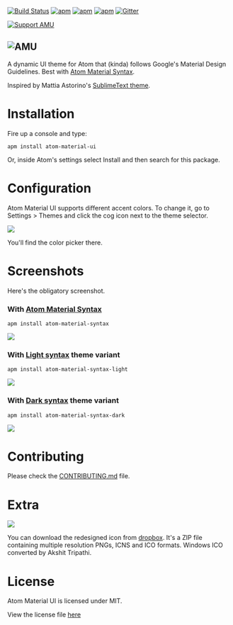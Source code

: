 [![Build Status](https://img.shields.io/travis/atom-material/atom-material-ui.svg?style=flat-square)](https://travis-ci.org/atom-material/atom-material-ui)
[![apm](https://img.shields.io/apm/dm/atom-material-ui.svg?style=flat-square)](https://atom.io/packages/atom-material-ui)
[![apm](https://img.shields.io/apm/v/atom-material-ui.svg?style=flat-square)](https://atom.io/packages/atom-material-ui)
[![apm](https://img.shields.io/apm/l/atom-material-ui.svg?style=flat-square)]()
[![Gitter](https://img.shields.io/gitter/room/silvestreh/atom-material-ui.svg?style=flat-square)](https://gitter.im/silvestreh/atom-material-ui)

[![Support AMU](https://pledgie.com/campaigns/29552.png?skin_name=chrome)](https://pledgie.com/campaigns/29552)

![AMU](http://i.imgur.com/7C2H2mw.png)
---

A dynamic UI theme for Atom that (kinda) follows Google's Material Design Guidelines. Best with [Atom Material Syntax](https://github.com/atom-material/atom-material-syntax).

Inspired by Mattia Astorino's [SublimeText theme](https://github.com/equinusocio/material-theme).

# Installation

Fire up a console and type:

```shell
apm install atom-material-ui
```

Or, inside Atom's settings select Install and then search for this package.

# Configuration

Atom Material UI supports different accent colors. To change it, go to Settings > Themes and click the cog icon next to the theme selector.

![](http://i.imgur.com/pf3oiZr.png)

You'll find the color picker there.

# Screenshots

Here's the obligatory screenshot.

### With [Atom Material Syntax](https://atom.io/packages/atom-material-syntax)

```shell
apm install atom-material-syntax
```

![](http://i.imgur.com/ExPYmJY.png)

### With [Light syntax](https://atom.io/packages/atom-material-syntax-light) theme variant

```shell
apm install atom-material-syntax-light
```

![](http://i.imgur.com/q1o78sX.png)

### With [Dark syntax](https://atom.io/packages/atom-material-syntax-dark) theme variant

```shell
apm install atom-material-syntax-dark
```

![](http://i.imgur.com/orhIvwS.png)

# Contributing

Please check the [CONTRIBUTING.md](https://github.com/atom-material/atom-material-ui/blob/master/CONTRIBUTING.md) file.

# Extra

![](http://i.imgur.com/0tHORB1.png)

You can download the redesigned icon from [dropbox](https://www.dropbox.com/s/8gyn40sw95626dx/Atom-MD-Icon.zip?dl=0). It's a ZIP file containing multiple resolution PNGs, ICNS and ICO formats. Windows ICO converted by Akshit Tripathi.

# License
Atom Material UI is licensed under MIT.

View the license file [here](https://github.com/atom-material/atom-material-ui/blob/master/LICENSE.md)
